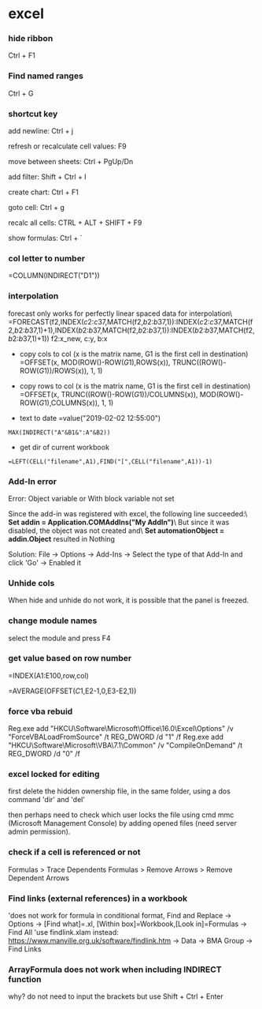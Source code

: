 # excel

### hide ribbon
Ctrl + F1

### Find named ranges
Ctrl + G

### shortcut key

add newline: Ctrl + j
  
refresh or recalculate cell values: F9

move between sheets: Ctrl + PgUp/Dn

add filter: Shift + Ctrl + l

create chart: Ctrl + F1

goto cell: Ctrl + g

recalc all cells: CTRL + ALT + SHIFT + F9

show formulas: Ctrl + `

### col letter to number
=COLUMN(INDIRECT("D1"))

### interpolation
forecast only works for perfectly linear spaced data for interpolation\\
=FORECAST(f2,INDEX($c$2:$c$37,MATCH(f2,$b$2:$b$37,1)):INDEX($c$2:$c$37,MATCH(f2,$b$2:$b$37,1)+1),INDEX($b$2:$b$37,MATCH(f2,$b$2:$b$37,1)):INDEX($b$2:$b$37,MATCH(f2,$b$2:$b$37,1)+1))  f2:x_new, c:y, b:x

  
* copy cols to col (x is the matrix name, G1 is the first cell in destination)
  =OFFSET(x, MOD(ROW()-ROW($G$1),ROWS(x)), TRUNC((ROW()-ROW($G$1))/ROWS(x)), 1, 1)
  
* copy rows to col (x is the matrix name, G1 is the first cell in destination)
  =OFFSET(x, TRUNC((ROW()-ROW($G$1))/COLUMNS(x)), MOD(ROW()-ROW($G$1),COLUMNS(x)), 1, 1)
  
* text to date
  =value("2019-02-02 12:55:00")
  
```excel
MAX(INDIRECT("A"&B1&":A"&B2))
```

* get dir of current workbook

```excel
=LEFT(CELL("filename",A1),FIND("[",CELL("filename",A1))-1)
```

### Add-In error
Error: Object variable or With block variable not set

Since the add-in was registered with excel, the following line succeeded:\\
**Set addin = Application.COMAddIns("My AddIn")**\\
But since it was disabled, the object was not created and\\
**Set automationObject = addin.Object**
resulted in Nothing

Solution: File -> Options -> Add-Ins -> Select the type of that Add-In and click 'Go' -> Enabled it

### Unhide cols
When hide and unhide do not work, it is possible that the panel is freezed.

### change module names
select the module and press F4

### get value based on row number
=INDEX(A1:E100,row,col)

=AVERAGE(OFFSET($C$1,E2-1,0,E3-E2,1))

### force vba rebuid
Reg.exe add "HKCU\Software\Microsoft\Office\16.0\Excel\Options" /v "ForceVBALoadFromSource" /t REG_DWORD /d "1" /f
Reg.exe add "HKCU\Software\Microsoft\VBA\7.1\Common" /v "CompileOnDemand" /t REG_DWORD /d "0" /f

### excel locked for editing
first delete the hidden ownership file, in the same folder, using a dos command 'dir' and 'del'

then perhaps need to check which user locks the file using cmd mmc (Microsoft Management Console) by adding opened files (need server admin permission).

### check if a cell is referenced or not
  Formulas > Trace Dependents
  Formulas > Remove Arrows > Remove Dependent Arrows
  
### Find links (external references) in a workbook
  'does not work for formula in conditional format,
  Find and Replace -> Options 
  -> [Find what]=.xl, [Within box]=Workbook,[Look in]=Formulas 
  -> Find All
  'use findlink.xlam instead: https://www.manville.org.uk/software/findlink.htm
  -> Data -> BMA Group -> Find Links

### ArrayFormula does not work when including INDIRECT function
why? do not need to input the brackets but use Shift + Ctrl + Enter